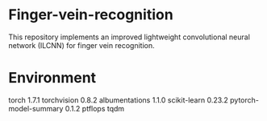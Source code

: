 # Finger-vein-recognition
This repository implements an improved lightweight convolutional neural network (ILCNN) for finger vein recognition. 

# Environment
torch 1.7.1
torchvision 0.8.2
albumentations 1.1.0
scikit-learn 0.23.2
pytorch-model-summary 0.1.2
ptflops 
tqdm 
